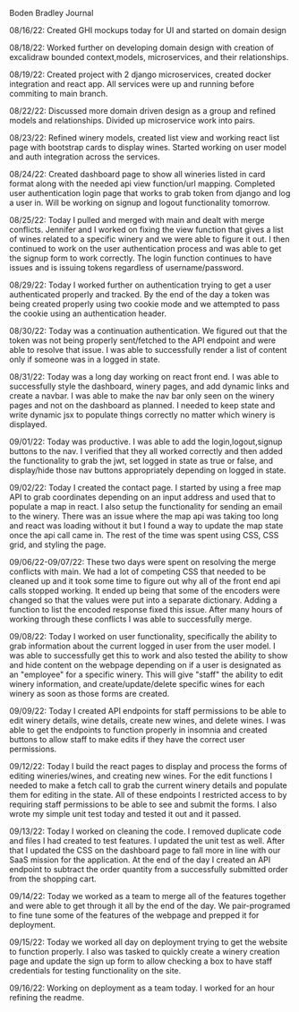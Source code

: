 Boden Bradley Journal

08/16/22:
Created GHI mockups today for UI and started on domain design

08/18/22:
Worked further on developing domain design with creation of excalidraw bounded context,models, microservices, and their relationships.  

08/19/22:
Created project with 2 django microservices, created docker integration and react app.  All services were up and running before commiting to main branch. 

08/22/22:
Discussed more domain driven design as a group and refined models and relationships.  Divided up microservice work into pairs. 

08/23/22:
Refined winery models, created list view and working react list page with bootstrap cards to display wines.  Started working on user model and auth integration across the services. 

08/24/22:
Created dashboard page to show all wineries listed in card format along with the needed api view function/url mapping.  Completed user authentication login page that works to grab token from django and log a user in.  Will be working on signup and logout functionality tomorrow.  

08/25/22:
Today I pulled and merged with main and dealt with merge conflicts.  Jennifer and I worked on fixing the view function that gives a list of wines related to a specific winery and we were able to figure it out.  I then continued to work on the user authentication process and was able to get the signup form to work correctly.  The login function continues to have issues and is issuing tokens regardless of username/password.  

08/29/22:
Today I worked further on authentication trying to get a user authenticated properly and tracked.  By the end of the day a token was being created properly using two cookie mode and we attempted to pass the cookie using an authentication header.  

08/30/22:
Today was a continuation authentication.  We figured out that the token was not being properly sent/fetched to the API endpoint and were able to resolve that issue.  I was able to successfully render a list of content only if someone was in a logged in state. 

08/31/22:
Today was a long day working on react front end.  I was able to successfully style the dashboard, winery pages, and add dynamic links and create a navbar.  I was able to make the nav bar only seen on the winery pages and not on the dashboard as planned.  I needed to keep state and write dynamic jsx to populate things correctly no matter which winery is displayed.  

09/01/22:
Today was productive.  I was able to add the login,logout,signup buttons to the nav.  I verified that they all worked correctly and then added the functionality to grab the jwt, set logged in state as true or false, and display/hide those nav buttons appropriately depending on logged in state. 

09/02/22:
Today I created the contact page.  I started by using a free map API to grab coordinates depending on an input address and used that to populate a map in react.  I also setup the functionality for sending an email to the winery.  There was an issue where the map api was taking too long and react was loading without it but I found a way to update the map state once the api call came in.  The rest of the time was spent using CSS, CSS grid, and styling the page. 

09/06/22-09/07/22:
These two days were spent on resolving the merge conflicts with main.  We had a lot of competing CSS that needed to be cleaned up and it took some time to figure out why all of the front end api calls stopped working.  It ended up being that some of the encoders were changed so that the values were put into a separate dictionary.  Adding a function to list the encoded response fixed this issue.  After many hours of working through these conflicts I was able to successfully merge.

09/08/22:
Today I worked on user functionality, specifically the ability to grab information about the current logged in user from the user model.  I was able to successfully get this to work and also tested the ability to show and hide content on the webpage depending on if a user is designated as an "employee" for a specific winery.  This will give "staff" the ability to edit winery information, and create/update/delete specific wines for each winery as soon as those forms are created. 

09/09/22:
Today I created API endpoints for staff permissions to be able to edit winery details, wine details, create new wines, and delete wines.  I was able to get the endpoints to function properly in insomnia and created buttons to allow staff to make edits if they have the correct user permissions.

09/12/22:
Today I build the react pages to display and process the forms of editing wineries/wines, and creating new wines.  For the edit functions I needed to make a fetch call to grab the current winery details and populate them for editing in the state.  All of these endpoints I restricted access to by requiring staff permissions to be able to see and submit the forms.  I also wrote my simple unit test today and tested it out and it passed. 

09/13/22:
Today I worked on cleaning the code.  I removed duplicate code and files I had created to test features.  I updated the unit test as well.  After that I updated the CSS on the dashboard page to fall more in line with our SaaS mission for the application.  At the end of the day I created an API endpoint to subtract the order quantity from a successfully submitted order from the shopping cart.  

09/14/22:
Today we worked as a team to merge all of the features together and were able to get through it all by the end of the day. We pair-programed to fine tune some of the features of the webpage and prepped it for deployment.  

09/15/22:
Today we worked all day on deployment trying to get the website to function properly.  I also was tasked to quickly create a winery creation page and update the sign up form to allow checking a box to have staff credentials for testing functionality on the site. 

09/16/22:
Working on deployment as a team today.  I worked for an hour refining the readme. 


